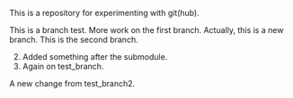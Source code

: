 This is a repository for experimenting with git(hub).

This is a branch test.
More work on the first branch.
Actually, this is a new branch.
This is the second branch.

2. Added something after the submodule.
5. Again on test_branch.

A new change from test_branch2.
